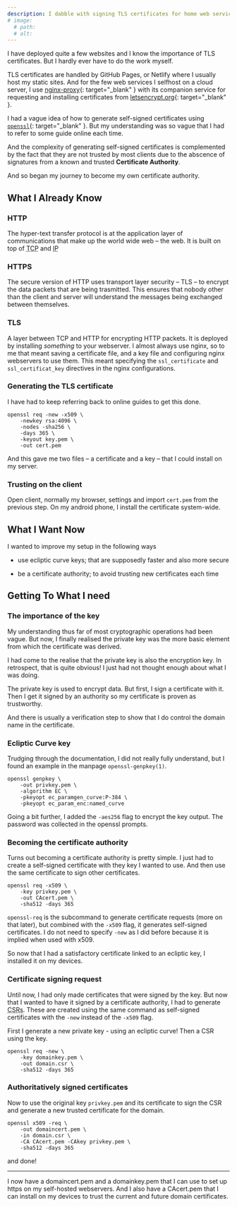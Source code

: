 ```yaml
---
description: I dabble with signing TLS certificates for home web services
# image:
  # path:
  # alt:
---
```


I have deployed quite a few websites and I know the importance of TLS certificates.
But I hardly ever have to do the work myself.

TLS certificates are handled by GitHub Pages, or Netlify where I usually host my static
sites. And for the few web services I selfhost on a cloud server, I use
[nginx-proxy](https://github.com/nginx-proxy/nginx-proxy){: target="\_blank" }
with its companion service for
requesting and installing certificates from [letsencrypt.org](https://letsencrypt.org){: target="\_blank" }.

I had a vague idea of how to generate self-signed certificates using
[`openssl`](https://openssl.org){: target="\_blank" }. But my understanding was so vague that I
had to refer to some guide online each time.

And the complexity of generating self-signed certificates is complemented by the fact that they are
not trusted by most clients due to the abscence of signatures from a known and trusted
**Certificate Authority**.

And so began my journey to become my own certificate authority.

## What I Already Know

### HTTP
The hyper-text transfer protocol is at the application layer of communications that make
up the world wide web &ndash; the web. It is built on top of
<abbr title="transmission control protocol">TCP</abbr> and <abbr title="internet protocol">IP</abbr>

### HTTPS
The secure version of HTTP uses transport layer security &ndash; TLS &ndash; to encrypt the data packets
that are being trasmitted. This ensures that nobody other than the client and server will understand
the messages being exchanged between themselves.

### TLS
A layer between TCP and HTTP for encrypting HTTP packets. It is deployed by installing _something_ to
your webserver. I almost always use nginx, so to me that meant saving a certificate file, and a key file
and configuring nginx webservers to use them. This meant specifying the `ssl_certificate` and
`ssl_certificat_key` directives in the nginx configurations.

### Generating the TLS certificate
I have had to keep referring back to online guides to get this done.
```
openssl req -new -x509 \
    -newkey rsa:4096 \
    -nodes -sha256 \
    -days 365 \
    -keyout key.pem \
    -out cert.pem
```

And this gave me two files &ndash; a certificate and a key &ndash; that I could install on my server.

### Trusting on the client
Open client, normally my browser, settings and import `cert.pem` from
the previous step. On my android phone, I install the certificate
system-wide.

## What I Want Now

I wanted to improve my setup in the following ways

* use ecliptic curve keys; that are supposedly faster and also more secure

* be a certificate authority; to avoid trusting new certificates each time

## Getting To What I need

### The importance of the key
My understanding thus far of most cryptographic operations had been vague.
But now, I finally realised the private key was the more basic element from
which the certificate was derived.

I had come to the realise that the private key is also the encryption key. In
retrospect, that is quite obvious! I just had not thought enough about what I
was doing.

The private key is used to encrypt data. But first, I sign a certificate with it.
Then I get it signed by an authority so my certificate is proven as trustworthy.

And there is usually a verification step to show that I do control the domain name
in the certificate.

### Ecliptic Curve key
Trudging through the documentation, I did not really fully understand, but I found
an example in the manpage `openssl-genpkey(1)`.

```
openssl genpkey \
    -out privkey.pem \
    -algorithm EC \
    -pkeyopt ec_paramgen_curve:P-384 \
    -pkeyopt ec_param_enc:named_curve
```

Going a bit further, I added the `-aes256` flag to encrypt the key output.
The password was collected in the openssl prompts.

### Becoming the certificate authority
Turns out becoming a certificate authority is pretty simple. I just had to
create a self-signed certificate with they key I wanted to use. And then
use the same certificate to sign other certificates.

```
openssl req -x509 \
    -key privkey.pem \
    -out CAcert.pem \
    -sha512 -days 365
```

`openssl-req` is the subcommand to generate certificate requests (more on that later),
but combined with the `-x509` flag, it generates self-signed certificates. I do not
need to specify `-new` as I did before because it is implied when used with x509.

So now that I had a satisfactory certificate linked to an ecliptic key, I
installed it on my devices.

### Certificate signing request
Until now, I had only made certificates that were signed by the key. But now
that I wanted to have it signed by a certificate authority, I had to generate
<abbr title="certificate signing requests">CSRs</abbr>. These are created
using the same command as self-signed certificates with the `-new` instead of
the `-x509` flag.

First I generate a new private key - using an ecliptic curve! Then a CSR using
the key.

```
openssl req -new \
    -key domainkey.pem \
    -out domain.csr \
    -sha512 -days 365
```

### Authoritatively signed certificates
Now to use the original key `privkey.pem` and its certificate
to sign the CSR and generate a new trusted certificate for the
domain.

```
openssl x509 -req \
    -out domaincert.pem \
    -in domain.csr \
    -CA CAcert.pem -CAkey privkey.pem \
    -sha512 -days 365
```

and done!

***

I now have a domaincert.pem and a domainkey.pem that I can use to set up https on
my self-hosted webservers. And I also have a CAcert.pem that I can install on my
devices to trust the current and future domain certificates.
